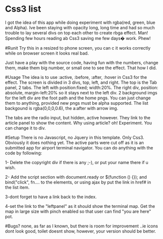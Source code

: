 Css3 list
=========

I got the idea of this app while doing experiment with rgba(red, green, blue and Alpha). Ive been staying with opacity long, long time and had so much trouble to lay several divs on top each other to create rbga effect. Man! Spending few hours reading ab Css3 saving me few days� work. Phew!

#Runit
Try this in a resized to phone screen, you can c it works correctly while on browser screen it looks real bad.

Just have a play with the source code, having fun with the numbers, change them, make them big number, or small one to see the effect. That how I did.

#Usage
The idea is to use :active, :before, :after, :hover in Css3 for the effect.
The screen is divided in 3 divs, top, left, and right. The top is the Tab panel, 2 tabs. The left with position:fixed; width:20%. The right div, position: absolute, margin-left:20% so it stays next to the left div. 
2 background imgs for the left div are the foot path and the home pngs. You can just change them to anything, provided new pngs must be alpha supported.
The list backgound is rgba(0,0,0,0.6), the a:after with arrow img.

The tabs are the radio input, but hidden, active however. They link to the article panel to show the content. Why using article? oh! Experiment. You can change it to div.

#Setup
There is no Javascript, no Jquery in this template. Only Css3. Obviously it does nothing yet. The active parts were cut off as it is an submitted app for airport terminal navigator. You can do anything with the code by following:

1- Delete the copyright div if there is any ;-), or put your name there if u wish.

2- Add the script section with document.ready or $(function () {}); and bind("click", fn.... to the elements, or using ajax by put the link in href# in the list item.

3-dont forget to have a link back to the index.

4-set the link to the "leftpanel" as it should show the terminal map. Get the map in large size with pinch enabled so that user can find "you are here" pot.

#Bugs?
none, as far as I known, but there is room for improvement ..ie icons dont look good, toilet doesnt show, however, your version should be better.
